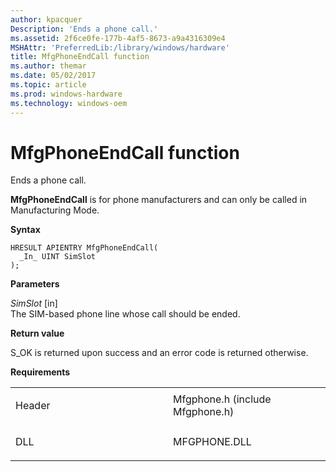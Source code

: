 ```yaml
---
author: kpacquer
Description: 'Ends a phone call.'
ms.assetid: 2f6ce0fe-177b-4af5-8673-a9a4316309e4
MSHAttr: 'PreferredLib:/library/windows/hardware'
title: MfgPhoneEndCall function
ms.author: themar
ms.date: 05/02/2017
ms.topic: article
ms.prod: windows-hardware
ms.technology: windows-oem
---
```


# MfgPhoneEndCall function


Ends a phone call.

**MfgPhoneEndCall** is for phone manufacturers and can only be called in Manufacturing Mode.

**Syntax**

```ManagedCPlusPlus
HRESULT APIENTRY MfgPhoneEndCall(
  _In_ UINT SimSlot  
);
```

**Parameters**

*SimSlot* \[in\]  
The SIM-based phone line whose call should be ended.

**Return value**

S\_OK is returned upon success and an error code is returned otherwise.

**Requirements**

<table>
<colgroup>
<col width="50%" />
<col width="50%" />
</colgroup>
<tbody>
<tr class="odd">
<td align="left"><p>Header</p></td>
<td align="left">Mfgphone.h (include Mfgphone.h)</td>
</tr>
<tr class="even">
<td align="left"><p>DLL</p></td>
<td align="left">MFGPHONE.DLL</td>
</tr>
</tbody>
</table>

 

 





